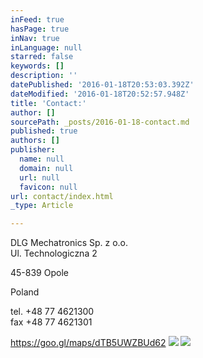 ```yaml
---
inFeed: true
hasPage: true
inNav: true
inLanguage: null
starred: false
keywords: []
description: ''
datePublished: '2016-01-18T20:53:03.392Z'
dateModified: '2016-01-18T20:52:57.948Z'
title: 'Contact:'
author: []
sourcePath: _posts/2016-01-18-contact.md
published: true
authors: []
publisher:
  name: null
  domain: null
  url: null
  favicon: null
url: contact/index.html
_type: Article

---
```

DLG Mechatronics Sp. z o.o.   
Ul. Technologiczna 2

45-839 Opole

Poland 

tel. +48 77 4621300  
fax +48 77 4621301

https://goo.gl/maps/dTB5UWZBUd62
![](https://the-grid-user-content.s3-us-west-2.amazonaws.com/2dbb693d-da17-4b50-a855-5758391bddb6.jpg)
![](https://the-grid-user-content.s3-us-west-2.amazonaws.com/bd8ed25a-f844-4239-adb5-6013138874ee.jpg)